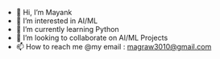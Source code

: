 - 👋 Hi, I’m Mayank 
- 👀 I’m interested in AI/ML
- 🌱 I’m currently learning Python
- 💞️ I’m looking to collaborate on AI/ML Projects
- 📫 How to reach me @my email : magraw3010@gmail.com

<!---
mayank301996/mayank301996 is a ✨ special ✨ repository because its `README.md` (this file) appears on your GitHub profile.
You can click the Preview link to take a look at your changes.
--->
